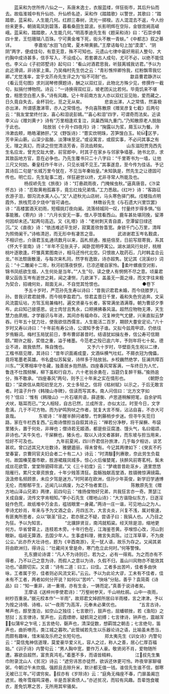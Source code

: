 <!-- { "loadSidebar": true } -->
　　蓝采和为世所传八仙之一，系唐末逸士，衣服蓝缕，佯狂街市，其后升仙而去。故临淮城中有升仙坊、升仙桥名迹，采和作《踏踏歌》以警世，其歌曰：“踏踏歌，蓝采和，人生能几何。红颜三春树，流光一掷梭。古人混混去不返，今人纷纷来更多。朝骑鸾凤到碧落，暮看桑田生碧波。长影明辉在空际，金银宫阙高嵯峨。蓝采和，踏踏歌，人生能几何。”明高季迪先生有《题采和诗》曰：“石崇步幛四十里，王恺珊瑚八百珠。宁可黄金堆下死，街头不散一青蚨。”《中都志》叙之綦详。
　　
　　李嘉佑“水田飞白鹭，夏木啭黄鹂。”王摩诘每句上加“漠漠”、“阴阴”两字，便成佳句，有意无意，殊不可知也。元遗山七律中最好用前人整句，大约胸中成诗甚多，信手写入，不设成心。若套袭古人成句，尤可不必，以绝不能佳也。李义山《子初郊墅诗》起句曰：“看山对酒君思我，听鼓离城我访君。”予以为此近滑调，非诗家上乘。乃吴梅村先生仿之云：“青衫憔悴卿怜我，红粉飘零我忆卿。”尤觉浅率，宜乎戈芥舟先生评之为“俗不可耐”也。
　　
　　歙县曹君静济以《看云觅句图》求刘润琴修撰题诗，酬之以双红豆，此物北方殊少见，修撰作一截句，拟捐付博物院。诗云：“一诗换得双红豆，坡老团尖比若何。毕竟饥来不堪食，相思空白惹人多。”诗有风趣。记十年前南方友人亦以双红豆见贻，爱而藏之，日久竟自失去，金杯羽化，觅之无从矣。
　　
　　悲哀出涕，人之常情，然喜极亦出涕，所谓感激涕零，亦人之常情也。予向喜陈散原《赠吴彦复七截》后两句云：“我友堂堂终付汝，喜心和泪说彭嫣。”“喜心和泪”四字，可谓奇而法矣。近读李义山《赠刘黄ナ》诗有“万里相逢欢复泣，凤巢西隔九重门。”乃知散原老人脱胎于此也。
　　
　　陆放翁《十月十四夜月》诗：“掬露以为浆，屑玉以为餐。泠泠漱齿颊，皓皓濯肺肝。”又《野饭诗》：“薏实炊明珠，苫笋馊白玉。轮区芋，芳辛采山蔌。山深少盐酪，淡薄味至足。”或设寓言，或叙实事，不必问其事之有无，理之真幻，而读之但觉清洁芳香，芬流齿颊矣。
　　
　　山东滋阳贾凫西先生名应龙，曾充交趾大使，前官郎中，时其子在家乡与邻家争墙基，驰书北京，求其致函地方官，意在必争也。乃先生覆书只二十八字曰：“千里寄书为一墙，让他三尺又何妨。秦皇枉作千年计，只见长城不见王。”其事遂息，至今传为佳话。予记其诗后二句是“长城万里今犹在，不见当年秦始皇。”未知孰是，然先生之让德固可传也。明亡后，先生耻事二姓，佯狂避世以终，尤非寻常人所能及也。
　　
　　杨叔峤先生《旅夜》诗：“灯悬疏雨夜，门掩候虫秋。”逼真唐音。《汴梁怀古》诗：“忍取黄袍孤寡手，竟忘红烛兄弟情。”工力悉敌。《红叶》诗：“客路征衣游子泪，御沟流水美人心。”又“人迹秋光山店树，马头寒色驿门枫。戍楼指点明霞外，旅栈荒凉夕烧中”皆可诵也。
　　
　　林暾谷先生《与石遗大兴里饮罢》诗：“高楼罢酒天初雨，短榻挑灯夜向阑。流落倾城同一叹，忖量终岁得多惧。”俗事能雅。《寄内》诗：“六月长安无一事，借人亭馆看西山。鹿车甚处堪同挽，留滞何因却未还。”起两句高迈。又《礼塔》诗：“老树刺天青自直，空潭留日绿还沉。”又《直夜》诗：“依违难述平生好，寂寞差欣咎眚宽。身锁千门心万里，清晖为照倚阑干。”诗格清迥，而无形中有凄苦之音。
　　
　　武进谢君玉岑名觐虞，不相识也，介唐君玉虬通讯数月以来，函札频通，推挹倍至，日前写扇寄我，系其《怀大千宣南》诗：“半年不见张夫子，闻卧昆明呼寓公。湖水湖风行处好，桃根桃叶逐歌逢。吓雏真累图南计，相马还怜代北空。只恨故人耽药石，几时韩孟合云龙。”书法颓唐散漫，与每次来札同，然字有逸致，诗亦超隽。犹记其《浣溪纱》词云：“十二雕阑十二帘，秋河初落夜恹恹，已凉还暖自家怜。柔叶螺痕空对影，锦书凤纸欲生烟，人生何处是当年。”“人生”句，读之使人有惘惘不尽之意。顷巢君章父函告玉岑有逝世之耗，闻之凄恻，几欲涕下，盖虽无一面之缘，而文字往来极为契合，招魂何处，觌面无从，不自觉其怆恨也。
　　
　　
　　
　　●卷下
　　
　　予五十岁时，严范孙先生寿以诗曰：“昔我识君君未婚，而今绕膝罗儿孙。昔我识君君就傅，而今桃李盈君门。惊君孟晋日千里，羲和失色穷追奔。文采风流震坛坫，方驾玉局兼梅村。遍交贤豪与长者，客常满坐酒满尊。朝为曹邱夕季布，此曰知己彼感恩。说士肉甘且隽永，口颊拂拂春风温。超然应物物无滞，天生慧力由夙根。才学器识与年进，其间亦有福命存。况复神完气尤健，兴来直拟云梦吞。行年五十犹力壮，使我欲信西儒言。人生能活二百岁，期颐大耋安足论。”六十岁时又寿以诗曰：“十年前有寿公诗，公谓知予舍子谁。又拟今兹周甲颂，仍依往岁侑觞词。梅村玉局犹前日，季布曹邱甚昔时。结语犹如操左券，信公寿可信期颐。”期许之殷，奖借之重，溢于楮墨。今范老之殁已逾六年，予则年将七十矣。德业不进，故我依然，殊自愧也。
　　
　　又予六十岁时，华壁臣先生祝以二律，工楷书扇见赠，其诗曰：“昔年识面甫成童，文酒纵横气吐虹。不屑衣冠为傀儡，竟将笔墨老英雄。书名盛似苏髯叟，诗样多于陆放翁。乡校巍然绝学，狂澜共障百川东。”“天寒相率守冬藏，独善居乡抱热肠。四座春风常客满，一车终日为人忙，鲁连不仕围频解，柳下虽和行自方。六十老翁余勇在，当筵仍复醉干觞。”揄扬逾分，殊不敢承。“四座春风”两句，则予三十年来之实在情形也。
　　
　　《朝野佥载》：“梁庾信从南阳初至北方，文士多轻之。信将《枯树赋》以示之，于后无敢言者。时温子升作《韩陵山寺碑》，信读而写其本。南人问信曰：‘北方文字如何？’信曰：‘惟有《韩陵山》一片石堪共语，薛道衡、卢思道稍解把笔，自余驴鸣犬吠，聒耳而已。’”文人相轻，自古已然，兰成所言，亦似太过。时至今日，文字愈漓，几于不可方物。而为驴鸣狗吠之作者，犹复大言不惭，沾沾自喜，不亦大可哀哉。
　　
　　东坡诗：“半醒半醉问诸黎，竹刺藤梢步步迷。但寻牛矢觅归路，家在牛栏西复西。”云南诗僧担当自叙其诗云：“禅若分净秽，将干屎橛、布袋里猪头，置于何处，非禅也；僧诗若无姬酒，都是些豆腐渣、馒头气，名曰偈颂，非诗也。”夫牛矢也，干屎橛也，猪头也，取以入诗文者甚鲜，而东坡与担当用来，恰好不可及也。
　　
　　九年前夏闲，四川乔君信孙旅津，几于每夕相访，谈艺甚欢。曾口述其兄大壮数诗，雅健遒丽，得未曾有。今记其两律如下：《癸亥不朽堂春宴，京曹同官夫妇会者二十有二人》诗云：“时清黻列赓歌，奈此劳生负载何。故国榛芜蚕市歇，胜游裙屐凤城多。惊心火后催婪尾，扶醉风前寄茗柯。鬓未成丝花欲雪，堂堂隙驷碍帘波。”又《三十初度》云：“梦魂昔昔赴沤乡，道里悠悠阻雁行。累尺文章资旅食，十年少贱答清狂。盈觞独献高堂酒，胜镊微惊满镜霜。汲汲修名频顾景，未应夕驾是迷方。”时阿弟在欧洲，信孙少年英俊，新学旧学通博无伦，而郁郁平生，近闻几以病废，为之不怡者累日。
　　
　　陈散原先生《赠方地山泽山兄弟》两律，前四句云：“维扬俊物好兄弟，共我狂言亦一奇。萧瑟江关成自废，流传文字肯相知。”李小石先生《赠地山诗》：“大方谐隐似东方，日逐淫娃作色荒，故纸堆中万金去，褴钱眼里一身藏。”两诗一庄一谐，可见地山之为人。李诗尤妙肖，年来与予为文酒之会，月四五次，大言炎炎，兴复不浅，属对极速，有匪夷所思者，众以“联圣”目之，君亦居之不疑，尝语子曰：我狷人也。人乃目之为狂。予以为知言。
　　
　　“北骥辞贤豆，南鸿就稻粱。经天除是泪，缩地更何方。华省曾霄上，连枝若木旁。十年行色在，江海鉴苍黄。亭堠惊心改，河山到眼新。临岐无算酒，去国少年人。生事虚料理，微言失具陈。过江浑草草，不为庾公尘。”此亦乔大壮诗也，题为《辛酉南游》，无一犹人语，故乐为存之。又闻其弟将由欧洲归，得诗云：“壮藏间关曾是命，寒门危立此何时。”何等警悚。
　　
　　孔东搪论诗谓：“凡人不为诗则已，若为之，必有一得焉。为之而亦有不得者，乃不以己之意为诗，而假人之意以为诗，久假不归，虽山川风物亦不能效其功也。”语颇切实。又谓：“诗有二道：曰工，曰佳。工者多出苦吟，佳者多由快咏，工者属于穷，佳者则必风流文彩。”云云。予以为此论大谬，工未有不佳者，佳未有不工者，两者如何分开说？如何以“苦吟”、“快咏”分贴，善乎？袁简斋《诗品》曰：“知一重非，进一重境，亦有生金，一铸而定。”真善于说诗者矣。
　　
　　王摩诘《送梓州李使君诗》：“万壑树参天，千山响杜鹃。山中一夜雨，树杪百重泉。”据元校本作“一半雨”，故郑君文焯颜所居曰半雨楼，言之津津。予以为按之诗境、诗格，以“一夜雨”为高浑，元奉未必果优也。
　　
　　“五言古诗，琴声也，醇至澹泊，如空山之独往；七言歌行，鼓声也，屈蟠顿挫，若《渔阳》之怒挝；五言律诗，笙声也，云霞缥缈，疑鹤背之初搏；七言律诗，钟声也，震越浑，似蒲牢之乍吼；五言绝句，磬声也，清深促数，想羁馆之朝击；七言绝句，笛声也，曲折嘹亮，类江城之暮吹。”此管缄若先生以乐器论诗之语，比喻虽未悉当，而颇有趣味，惜末喻及乐府之长短句也。
　　
　　郑太夷先生《训女诗》内警句云：“莫信鬼神信道理，莫爱豪华爱义礼，容人之过，称人之善，居心仁厚百福始。”《训子诗》内警句云：“男人胸中宽，要作万人豪。敬贤闵不肖，爱物随所遭。寡欲自超然，富贵真鸿毛。”着墨不多，而语皆精粹。
　　
　　江叔先生集巾附录沈山人《贫况》诗云：“遮穷讳苦亦徒然，欲诉还休更可怜。昨夜举家聊啜粥，今朝过午未炊烟。强颜且去赊升米，默计都无值一钱。谁信先生谁不信，御寒无被已三年。”可谓穷矣。叔亦有《岁除诗》云：“庭角无梅座不春，门扉虽阖岂遮贫。晚年雪屐鸣深巷，半是吾家索债人。”亦述贫况，而较有风趣。吾辈饱食暖衣，差免饥寒之苦，无所用其牢骚矣。
　　
